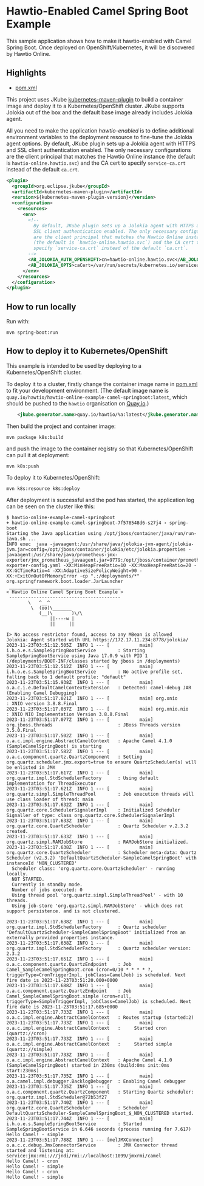# Hawtio-Enabled Camel Spring Boot Example

This sample application shows how to make it hawtio-enabled with Camel Spring Boot. Once deployed on OpenShift/Kubernetes, it will be discovered by Hawtio Online.

## Highlights

- [pom.xml](pom.xml)

This project uses JKube [kubernetes-maven-plugin](https://eclipse.dev/jkube/docs/kubernetes-maven-plugin/) to build a container image and deploy it to a Kubernetes/OpenShift cluster. JKube supports Jolokia out of the box and the default base image already includes Jolokia agent.

All you need to make the application _hawtio-enabled_ is to define additional environment variables to the deployment resource to fine-tune the Jolokia agent options. By default, JKube plugin sets up a Jolokia agent with HTTPS and SSL client authentication enabled. The only necessary configurations are the client principal that matches the Hawtio Online instance (the default is `hawtio-online.hawtio.svc`) and the CA cert to specify `service-ca.crt` instead of the default `ca.crt`.

```xml
<plugin>
  <groupId>org.eclipse.jkube</groupId>
  <artifactId>kubernetes-maven-plugin</artifactId>
  <version>${kubernetes-maven-plugin-version}</version>
  <configuration>
    <resources>
      <env>
        <!--
          By default, JKube plugin sets up a Jolokia agent with HTTPS and
          SSL client authentication enabled. The only necessary configurations
          are the client principal that matches the Hawtio Online instance
          (the default is `hawtio-online.hawtio.svc`) and the CA cert to
          specify `service-ca.crt` instead of the default `ca.crt`.
        -->
        <AB_JOLOKIA_AUTH_OPENSHIFT>cn=hawtio-online.hawtio.svc</AB_JOLOKIA_AUTH_OPENSHIFT>
        <AB_JOLOKIA_OPTS>caCert=/var/run/secrets/kubernetes.io/serviceaccount/service-ca.crt</AB_JOLOKIA_OPTS>
      </env>
    </resources>
  </configuration>
</plugin>
```

## How to run locally

Run with:

```console
mvn spring-boot:run
```

## How to deploy it to Kubernetes/OpenShift

This example is intended to be used by deploying to a Kubernetes/OpenShift cluster.

To deploy it to a cluster, firstly change the container image name in [pom.xml](pom.xml) to fit your development environment. (The default image name is `quay.io/hawtio/hawtio-online-example-camel-springboot:latest`, which should be pushed to the `hawtio` organisation on [Quay.io](https://quay.io/).)

```xml
    <jkube.generator.name>quay.io/hawtio/%a:latest</jkube.generator.name>
```

Then build the project and container image:

```console
mvn package k8s:build
```

and push the image to the container registry so that Kubernetes/OpenShift can pull it at deployment:

```console
mvn k8s:push
```

To deploy it to Kubernetes/OpenShift:

```console
mvn k8s:resource k8s:deploy
```

After deployment is successful and the pod has started, the application log can be seen on the cluster like this:

```console
$ hawtio-online-example-camel-springboot
+ hawtio-online-example-camel-springboot-7f578548d6-s27j4 › spring-boot
Starting the Java application using /opt/jboss/container/java/run/run-java.sh ...
INFO exec  java -javaagent:/usr/share/java/jolokia-jvm-agent/jolokia-jvm.jar=config=/opt/jboss/container/jolokia/etc/jolokia.properties -javaagent:/usr/share/java/prometheus-jmx-exporter/jmx_prometheus_javaagent.jar=9779:/opt/jboss/container/prometheus/etc/jmx-exporter-config.yaml -XX:MinHeapFreeRatio=10 -XX:MaxHeapFreeRatio=20 -XX:GCTimeRatio=4 -XX:AdaptiveSizePolicyWeight=90 -XX:+ExitOnOutOfMemoryError -cp ".:/deployments/*" org.springframework.boot.loader.JarLauncher  
 _________________________________________ 
< Hawtio Online Camel Spring Boot Example >
 ----------------------------------------- 
        \   ^__^
         \  (oo)\_______
            (__)\       )\/\
                ||----w |
                ||     ||

I> No access restrictor found, access to any MBean is allowed
Jolokia: Agent started with URL https://172.17.11.234:8778/jolokia/
2023-11-23T03:51:12.505Z  INFO 1 --- [           main] i.h.o.e.s.SampleSpringBootService        : Starting SampleSpringBootService using Java 17.0.9 with PID 1 (/deployments/BOOT-INF/classes started by jboss in /deployments)
2023-11-23T03:51:12.512Z  INFO 1 --- [           main] i.h.o.e.s.SampleSpringBootService        : No active profile set, falling back to 1 default profile: "default"
2023-11-23T03:51:15.938Z  INFO 1 --- [           main] o.a.c.i.e.DefaultCamelContextExtension   : Detected: camel-debug JAR (Enabling Camel Debugging)
2023-11-23T03:51:17.021Z  INFO 1 --- [           main] org.xnio                                 : XNIO version 3.8.8.Final
2023-11-23T03:51:17.037Z  INFO 1 --- [           main] org.xnio.nio                             : XNIO NIO Implementation Version 3.8.8.Final
2023-11-23T03:51:17.077Z  INFO 1 --- [           main] org.jboss.threads                        : JBoss Threads version 3.5.0.Final
2023-11-23T03:51:17.502Z  INFO 1 --- [           main] o.a.c.impl.engine.AbstractCamelContext   : Apache Camel 4.1.0 (SampleCamelSpringBoot) is starting
2023-11-23T03:51:17.582Z  INFO 1 --- [           main] o.a.c.component.quartz.QuartzComponent   : Setting org.quartz.scheduler.jmx.export=true to ensure QuartzScheduler(s) will be enlisted in JMX
2023-11-23T03:51:17.617Z  INFO 1 --- [           main] org.quartz.impl.StdSchedulerFactory      : Using default implementation for ThreadExecutor
2023-11-23T03:51:17.621Z  INFO 1 --- [           main] org.quartz.simpl.SimpleThreadPool        : Job execution threads will use class loader of thread: main
2023-11-23T03:51:17.632Z  INFO 1 --- [           main] org.quartz.core.SchedulerSignalerImpl    : Initialized Scheduler Signaller of type: class org.quartz.core.SchedulerSignalerImpl
2023-11-23T03:51:17.633Z  INFO 1 --- [           main] org.quartz.core.QuartzScheduler          : Quartz Scheduler v.2.3.2 created.
2023-11-23T03:51:17.633Z  INFO 1 --- [           main] org.quartz.simpl.RAMJobStore             : RAMJobStore initialized.
2023-11-23T03:51:17.638Z  INFO 1 --- [           main] org.quartz.core.QuartzScheduler          : Scheduler meta-data: Quartz Scheduler (v2.3.2) 'DefaultQuartzScheduler-SampleCamelSpringBoot' with instanceId 'NON_CLUSTERED'
  Scheduler class: 'org.quartz.core.QuartzScheduler' - running locally.
  NOT STARTED.
  Currently in standby mode.
  Number of jobs executed: 0
  Using thread pool 'org.quartz.simpl.SimpleThreadPool' - with 10 threads.
  Using job-store 'org.quartz.simpl.RAMJobStore' - which does not support persistence. and is not clustered.

2023-11-23T03:51:17.638Z  INFO 1 --- [           main] org.quartz.impl.StdSchedulerFactory      : Quartz scheduler 'DefaultQuartzScheduler-SampleCamelSpringBoot' initialized from an externally provided properties instance.
2023-11-23T03:51:17.638Z  INFO 1 --- [           main] org.quartz.impl.StdSchedulerFactory      : Quartz scheduler version: 2.3.2
2023-11-23T03:51:17.651Z  INFO 1 --- [           main] o.a.c.component.quartz.QuartzEndpoint    : Job Camel_SampleCamelSpringBoot.cron (cron=0/10 * * * * ?, triggerType=CronTriggerImpl, jobClass=CamelJob) is scheduled. Next fire date is 2023-11-23T03:51:20.000+0000
2023-11-23T03:51:17.688Z  INFO 1 --- [           main] o.a.c.component.quartz.QuartzEndpoint    : Job Camel_SampleCamelSpringBoot.simple (cron=null, triggerType=SimpleTriggerImpl, jobClass=CamelJob) is scheduled. Next fire date is 2023-11-23T03:51:17.685+0000
2023-11-23T03:51:17.733Z  INFO 1 --- [           main] o.a.c.impl.engine.AbstractCamelContext   : Routes startup (started:2)
2023-11-23T03:51:17.733Z  INFO 1 --- [           main] o.a.c.impl.engine.AbstractCamelContext   :     Started cron (quartz://cron)
2023-11-23T03:51:17.733Z  INFO 1 --- [           main] o.a.c.impl.engine.AbstractCamelContext   :     Started simple (quartz://simple)
2023-11-23T03:51:17.733Z  INFO 1 --- [           main] o.a.c.impl.engine.AbstractCamelContext   : Apache Camel 4.1.0 (SampleCamelSpringBoot) started in 230ms (build:0ms init:0ms start:230ms)
2023-11-23T03:51:17.735Z  INFO 1 --- [           main] o.a.camel.impl.debugger.BacklogDebugger  : Enabling Camel debugger
2023-11-23T03:51:17.735Z  INFO 1 --- [           main] o.a.c.component.quartz.QuartzComponent   : Starting Quartz scheduler: org.quartz.impl.StdScheduler@72b53f27
2023-11-23T03:51:17.740Z  INFO 1 --- [           main] org.quartz.core.QuartzScheduler          : Scheduler DefaultQuartzScheduler-SampleCamelSpringBoot_$_NON_CLUSTERED started.
2023-11-23T03:51:17.744Z  INFO 1 --- [           main] i.h.o.e.s.SampleSpringBootService        : Started SampleSpringBootService in 6.646 seconds (process running for 7.617)
Hello Camel! - simple
2023-11-23T03:51:17.788Z  INFO 1 --- [melJMXConnector] o.a.c.c.debug.JmxConnectorService        : JMX Connector thread started and listening at: service:jmx:rmi:///jndi/rmi://localhost:1099/jmxrmi/camel
Hello Camel! - cron
Hello Camel! - simple
Hello Camel! - cron
Hello Camel! - simple
```
